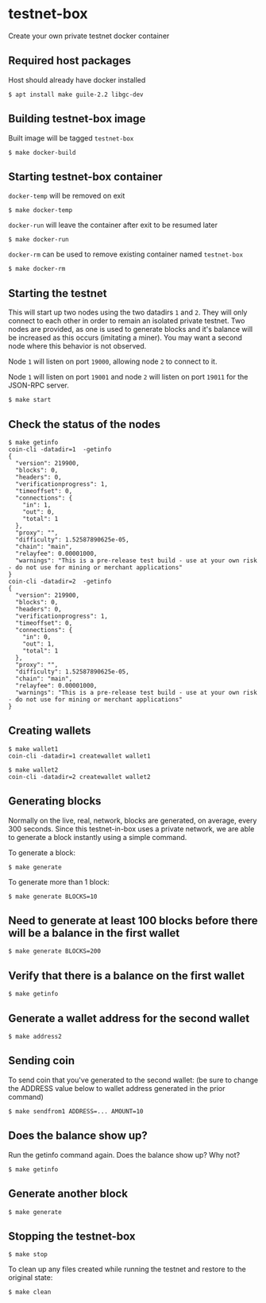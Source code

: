 # testnet-box

Create your own private testnet docker container

## Required host packages

Host should already have docker installed

```
$ apt install make guile-2.2 libgc-dev
```

## Building testnet-box image

Built image will be tagged `testnet-box`

```
$ make docker-build
```

## Starting testnet-box container

`docker-temp` will be removed on exit

```
$ make docker-temp
```

`docker-run` will leave the container after exit to be resumed later

```
$ make docker-run
```

`docker-rm` can be used to remove existing container named `testnet-box`

```
$ make docker-rm
```

## Starting the testnet 

This will start up two nodes using the two datadirs `1` and `2`. They
will only connect to each other in order to remain an isolated private testnet.
Two nodes are provided, as one is used to generate blocks and it's balance
will be increased as this occurs (imitating a miner). You may want a second node
where this behavior is not observed.

Node `1` will listen on port `19000`, allowing node `2` to connect to it.

Node `1` will listen on port `19001` and node `2` will listen on port `19011`
for the JSON-RPC server.

```
$ make start
```

## Check the status of the nodes

```
$ make getinfo
coin-cli -datadir=1  -getinfo
{
  "version": 219900,
  "blocks": 0,
  "headers": 0,
  "verificationprogress": 1,
  "timeoffset": 0,
  "connections": {
    "in": 1,
    "out": 0,
    "total": 1
  },
  "proxy": "",
  "difficulty": 1.52587890625e-05,
  "chain": "main",
  "relayfee": 0.00001000,
  "warnings": "This is a pre-release test build - use at your own risk - do not use for mining or merchant applications"
}
coin-cli -datadir=2  -getinfo
{
  "version": 219900,
  "blocks": 0,
  "headers": 0,
  "verificationprogress": 1,
  "timeoffset": 0,
  "connections": {
    "in": 0,
    "out": 1,
    "total": 1
  },
  "proxy": "",
  "difficulty": 1.52587890625e-05,
  "chain": "main",
  "relayfee": 0.00001000,
  "warnings": "This is a pre-release test build - use at your own risk - do not use for mining or merchant applications"
}
```
## Creating wallets

```
$ make wallet1
coin-cli -datadir=1 createwallet wallet1
```

```
$ make wallet2
coin-cli -datadir=2 createwallet wallet2
```

## Generating blocks

Normally on the live, real, network, blocks are generated, 
on average, every 300 seconds. Since this testnet-in-box uses a private network, 
we are able to generate a block instantly using a simple command.

To generate a block:

```
$ make generate
```

To generate more than 1 block:

```
$ make generate BLOCKS=10
```

## Need to generate at least 100 blocks before there will be a balance in the first wallet
```
$ make generate BLOCKS=200
```

## Verify that there is a balance on the first wallet
```
$ make getinfo
```

## Generate a wallet address for the second wallet
```
$ make address2
```

## Sending coin
To send coin that you've generated to the second wallet: (be sure to change the ADDRESS value below to wallet address generated in the prior command)

```
$ make sendfrom1 ADDRESS=... AMOUNT=10
```

## Does the balance show up?
Run the getinfo command again. Does the balance show up? Why not?
```
$ make getinfo
```

## Generate another block
```
$ make generate
```

## Stopping the testnet-box

```
$ make stop
```

To clean up any files created while running the testnet and restore to the
original state:

```
$ make clean
```
